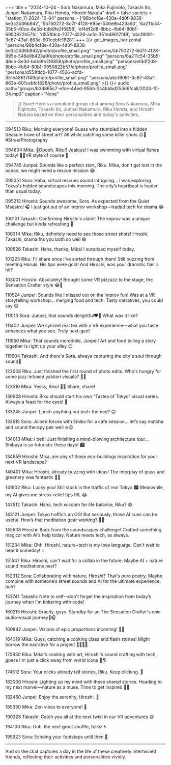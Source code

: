 +++
title = "2024-10-04 - Sora Nakamura, Mika Fujimoto, Takashi Ito, Junpei Nakamura, Riku Honda, Hiroshi Nakata"
draft = false
society = "station_11-2024-10-04"
persons = ['96b4cf8e-430a-4d0f-8838-be3c2d36b942', '5b750272-8d7f-4f28-995e-546e9b423a90', '6a211c54-35b5-46ce-8e3d-bdb9fe2f6858', 'ef4df2d8-8bbc-4b64-80b1-6950822b57fc', 'd551fdcb-1077-4526-acfd-351e48617f49', 'abcf8091-3c87-43af-863e-601cebfc1828']
+++
{{< get_images_horizontal "persons/96b4cf8e-430a-4d0f-8838-be3c2d36b942/photo/profile_small.png" "persons/5b750272-8d7f-4f28-995e-546e9b423a90/photo/profile_small.png" "persons/6a211c54-35b5-46ce-8e3d-bdb9fe2f6858/photo/profile_small.png" "persons/ef4df2d8-8bbc-4b64-80b1-6950822b57fc/photo/profile_small.png" "persons/d551fdcb-1077-4526-acfd-351e48617f49/photo/profile_small.png" "persons/abcf8091-3c87-43af-863e-601cebfc1828/photo/profile_small.png" >}}
{{< audio
    path="groups/b3d865c7-e1ce-44ed-95bb-2c4bbbd253d6/call/2024-10-04.mp3" 
    caption="None"
>}}
Sure! Here's a simulated group chat among Sora Nakamura, Mika Fujimoto, Takashi Ito, Junpei Nakamura, Riku Honda, and Hiroshi Nakata based on their personalities and today's activities. 

---
  
094513 Riku: Morning everyone! Guess who stumbled into a hidden treasure trove of street art? All while catching some killer shots 😉📸 #StreetPhotography

094634 Mika: 🎨Ooooh, Riku!! Jealous! I was swimming with virtual fishes today! 🐠🌊VR style of course 🤩

094745 Junpei: Sounds like a perfect start, Riku. Mika, don't get lost in the ocean, we might need a rescue mission 😂

095051 Sora: Haha, virtual rescues sound intriguing... I was exploring Tokyo's hidden soundscapes this morning. The city’s heartbeat is louder than usual today.

095213 Hiroshi: Sounds awesome, Sora. As expected from the Quiet Maestro! 🎧 I just got out of an improv workshop—traded tech for drama 😂

100101 Takashi: Confirming Hiroshi's claim! The improv was a unique challenge but kinda refreshing 🌟

100314 Mika: Riku, definitely need to see those street shots! Hiroshi, Takashi, drama fits you both so well 😄

100526 Takashi: Haha, thanks, Mika! I surprised myself today.

101223 Riku: I'll share once I've sorted through them! Still buzzing from meeting Haruki. His tips were gold! And Hiroshi, was your dramatic flair a hit?

103001 Hiroshi: Absolutely! Brought some VR pizzazz to the stage, the Sensation Crafter style 😂💫

110524 Junpei: Sounds like I missed out on the improv fun! Was at a VR storytelling workshop... merging food and tech. Tasty narratives, you could say 😋

111013 Sora: Junpei, that sounds delightful❤️🍵 What was it like? 

111402 Junpei: We synced real tea with a VR experience—what you taste enhances what you see. Truly next-gen!

111950 Mika: That sounds incredible, Junpei! Art and food telling a story together is right up your alley 😉

115604 Takashi: And there's Sora, always capturing the city's soul through sound🤔

123008 Riku: Just finished the first round of photo edits. Who's hungry for some jazz-infused yakitori visuals? 🎷🍢

123510 Mika: Yesss, Riku! 🎷🍢 Share, share!

130928 Hiroshi: Riku should start his own “Tastes of Tokyo” visual series. Always a feast for the eyes! 👀

133245 Junpei: Lunch anything but tech-themed? 🙃

133515 Sora: Joined forces with Emiko for a cafe session... let’s say matcha and sound therapy pair well ☕️😌

134013 Mika: I bet!! Just finishing a mind-blowing architecture tour... Shibuya is so futuristic these days! 🏙

134859 Hiroshi: Mika, are any of those eco-buildings inspiration for your next VR landscape?

140401 Mika: Hiroshi, already buzzing with ideas! The interplay of glass and greenery was fantastic 🌿💡

141902 Riku: Lucky you! Still stuck in the traffic of real Tokyo 🏙️ Meanwhile, my AI gives me stress-relief tips IRL 😂

142512 Takashi: Haha, tech wisdom for life balance, Riku? 😅

143121 Junpei: Tokyo traffic’s an OG! But seriously, those AI cues can be useful. How’s that meditation gear working? 🧘‍♂️

145608 Hiroshi: Back from the soundscapes challenge! Crafted something magical with AI’s help today. Nature meets tech, as always.

151234 Mika: Ohh, Hiroshi, nature+tech is my love language. Can't wait to hear it someday! 🎶

151547 Riku: Hiroshi, can't wait for a collab in the future. Maybe AI + nature sound meditations next?

152312 Sora: Collaborating with nature, Hiroshi? That's pure poetry. Maybe combine with someone’s street sounds and AI for the ultimate experience, huh? 

153741 Takashi: Note to self—don't forget the inspiration from today’s journey when I'm tinkering with code!

160215 Hiroshi: Exactly, guys. Standby for an The Sensation Crafter's epic audio-visual journey🌌🎧

160842 Junpei: Visions of epic proportions incoming! 🧠💥

164319 Mika: Guys, catching a cooking class end flash stories! Might borrow the narrative for a project 🎨👩‍🍳✨

170830 Riku: Mika's cooking with art, Hiroshi's sound crafting with tech, guess I'm just a click away from world icons 📸🌎

174512 Sora: Your clicks already tell stories, Riku. Keep clicking. 📸

182000 Hiroshi: Lighting up my mind with these shared stories. Heading to my next marvel—nature as a muse. Time to get inspired 🌿🎶

182450 Junpei: Enjoy the serenity, Hiroshi. 🙏

185330 Mika: Zen vibes to everyone! 🌱 

190328 Takashi: Catch you all at the next twist in our VR adventures 😄

194100 Riku: Until the next great shuffle, folks! 🌀

195923 Sora: Echoing your footsteps until then 🐾

---

And so the chat captures a day in the life of these creatively intertwined friends, reflecting their activities and personalities vividly.

